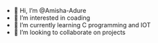 - 👋 Hi, I’m @Amisha-Adure
- 👀 I’m interested in coading
- 🌱 I’m currently learning C programming and IOT
- 💞️ I’m looking to collaborate on projects
